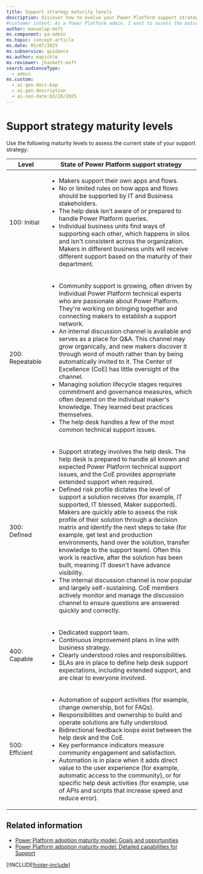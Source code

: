 ```yaml
---
title: Support strategy maturity levels
description: Discover how to evolve your Power Platform support strategy with defined maturity levels and actionable insights.
#customer intent: As a Power Platform admin, I want to assess the maturity level of my Power Platform support strategy so that I can identify areas for improvement.
author: manuelap-msft
ms.component: pa-admin
ms.topic: concept-article
ms.date: 05/07/2025
ms.subservice: guidance
ms.author: mapichle
ms.reviewer: jhaskett-msft
search.audienceType:
  - admin
ms.custom:
  - ai-gen-docs-bap
  - ai-gen-description
  - ai-seo-date:03/28/2025
---
```


# Support strategy maturity levels

Use the following maturity levels to assess the current state of your support strategy:

| **Level** | **State of Power Platform support strategy** |
| --- | --- |
| 100: Initial | <ul><li>Makers support their own apps and flows.</li><li>No or limited rules on how apps and flows should be supported by IT and Business stakeholders.</li><li>The help desk isn't aware of or prepared to handle Power Platform queries.</li><li>Individual business units find ways of supporting each other, which happens in silos and isn't consistent across the organization. Makers in different business units will receive different support based on the maturity of their department.</li></ul> |
| 200: Repeatable | <ul><li>Community support is growing, often driven by individual Power Platform technical experts who are passionate about Power Platform. They're working on bringing together and connecting makers to establish a support network.</li><li>An internal discussion channel is available and serves as a place for Q&A. This channel may grow organically, and new makers discover it through word of mouth rather than by being automatically invited to it. The Center of Excellence (CoE) has little oversight of the channel. </li><li>Managing solution lifecycle stages requires commitment and governance measures, which often depend on the individual maker's knowledge. They learned best practices themselves.</li><li>The help desk handles a few of the most common technical support issues. |
| 300: Defined | <ul><li>Support strategy involves the help desk. The help desk is prepared to handle all known and expected Power Platform technical support issues, and the CoE provides appropriate extended support when required.</li><li>Defined risk profile dictates the level of support a solution receives (for example, IT supported, IT blessed, Maker supported). Makers are quickly able to assess the risk profile of their solution through a decision matrix and  identify the next steps to take (for example, get test and production environments, hand over the solution, transfer knowledge to the support team). Often this work is reactive, after the solution has been built, meaning IT doesn't have advance visibility.</li><li>The internal discussion channel is now popular and largely self-sustaining. CoE members actively monitor and manage the discussion channel to ensure questions are answered quickly and correctly.</li></ul>|
| 400: Capable | <ul><li>Dedicated support team.</li><li>Continuous improvement plans in line with business strategy.</li><li>Clearly understood roles and responsibilities.</li><li>SLAs are in place to define help desk support expectations, including extended support, and are clear to everyone involved. </li></ul>|
| 500: Efficient | <ul><li>Automation of support activities (for example, change ownership, bot for FAQs). </li><li>Responsibilities and ownership to build and operate solutions are fully understood. </li><li>Bidirectional feedback loops exist between the help desk and the CoE.</li><li>Key performance indicators measure community engagement and satisfaction.</li><li>Automation is in place when it adds direct value to the user experience (for example, automatic access to the community), or for specific help desk activities (for example, use of APIs and scripts that increase speed and reduce error). </li></ul>|

## Related information

- [Power Platform adoption maturity model: Goals and opportunities](maturity-model-goals.md)
- [Power Platform adoption maturity model: Detailed capabilities for Support](maturity-model-details.md#support)

[!INCLUDE[footer-include](../../includes/footer-banner.md)]
